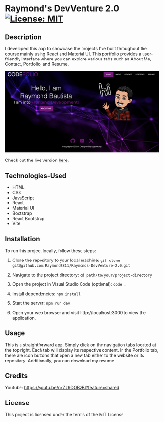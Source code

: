# Raymond's DevVenture 2.0 [![License: MIT](https://img.shields.io/badge/License-MIT-yellow.svg)](https://opensource.org/licenses/MIT)
    
## Description 

I developed this app to showcase the projects I've built throughout the course mainly using React and Material UI. This portfolio provides a user-friendly interface where you can explore various tabs such as About Me, Contact, Portfolio, and Resume.

![portfolio-homepage](src/assets/images/Portfolio-Home.png)

Check out the live version [here](https://raymonds-devventure2.netlify.app).

## Technologies-Used

- HTML
- CSS
- JavaScript
- React
- Material UI
- Bootstrap
- React Bootstrap
- Vite

## Installation

To run this project locally, follow these steps:
1. Clone the repository to your local machine: `git clone git@github.com:Raymond2811/Raymonds-DevVenture-2.0.git`

2. Navigate to the project directory:  `cd path/to/your/project-directory`

3. Open the project in Visual Studio Code (optional): `code .`

4. Install dependencies: `npm install`

5. Start the server: `npm run dev`

6. Open your web browser and visit http://localhost:3000 to view the application.

## Usage

This is a straightforward app. Simply click on the navigation tabs located at the top right. Each tab will display its respective content. In the Portfolio tab, there are icon buttons that open a new tab either to the website or its repository. Additionally, you can download my resume.

## Credits

Youtube: https://youtu.be/nkZz9DOBzBI?feature=shared
      
## License
  
This project is licensed under the terms of the MIT License 